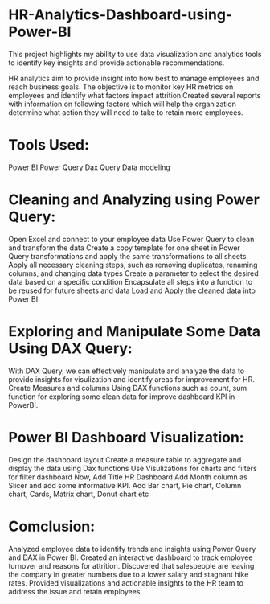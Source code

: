 # HR-Analytics-Dashboard-using-Power-BI
This project highlights my ability to use data visualization and analytics tools to identify key insights and provide actionable recommendations.


HR analytics aim to provide insight into how best to manage employees and reach business goals. The objective is to monitor key HR metrics on employees and identify what factors impact attrition.Created several reports with information on following factors which will help the organization determine what action they will need to take to retain more employees.

# Tools Used:
Power BI
Power Query
Dax Query
Data modeling


# Cleaning and Analyzing using Power Query:
Open Excel and connect to your employee data
Use Power Query to clean and transform the data
Create a copy template for one sheet in Power Query transformations and apply the same transformations to all sheets
Apply all necessary cleaning steps, such as removing duplicates, renaming columns, and changing data types
Create a parameter to select the desired data based on a specific condition
Encapsulate all steps into a function to be reused for future sheets and data
Load and Apply the cleaned data into Power BI


# Exploring and Manipulate Some Data Using DAX Query:
With DAX Query, we can effectively manipulate and analyze the data to provide insights for visulization and identify areas for improvement for HR.
Create Measures and columns Using DAX functions such as count, sum function for exploring some clean data for improve dashboard KPI in PowerBI.

# Power BI Dashboard Visualization:
Design the dashboard layout
Create a measure table to aggregate and display the data using Dax functions
Use Visulizations for charts and filters for filter dashboard
Now, Add Title HR Dashboard
Add Month column as Slicer and add some informative KPI.
Add Bar chart, Pie chart, Column chart, Cards, Matrix chart, Donut chart etc


# Comclusion:
Analyzed employee data to identify trends and insights using Power Query and DAX in Power BI. Created an interactive dashboard to track employee turnover and reasons for attrition. Discovered that salespeople are leaving the company in greater numbers due to a lower salary and stagnant hike rates. Provided visualizations and actionable insights to the HR team to address the issue and retain employees.


